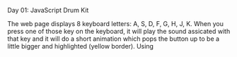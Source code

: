 Day 01: JavaScript Drum Kit

The web page displays 8 keyboard letters: A, S, D, F, G, H, J, K. When you press one of those key on the keyboard, it will play the sound assicated with that key and it will do a short animation which pops the button up to be a little bigger and highlighted (yellow border).
Using <audio> tags, the transition property in CSS, and addEventListener (for keyDown and transitionend events.